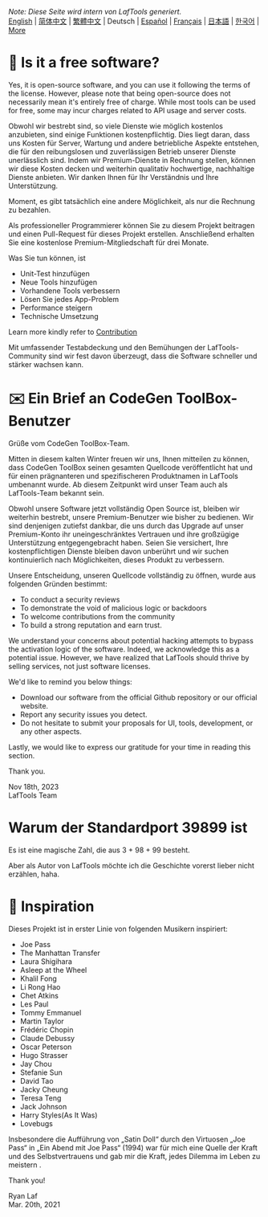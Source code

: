 <i>Note: Diese Seite wird intern von LafTools generiert.</i> <br/> [English](/docs/en_US)  |  [简体中文](/docs/zh_CN)  |  [繁體中文](/docs/zh_HK)  |  Deutsch  |  [Español](/docs/es)  |  [Français](/docs/fr)  |  [日本語](/docs/ja)  |  [한국어](/docs/ko) | [More](/docs/) <br/>

# 🙋 Is it a free software?

Yes, it is open-source software, and you can use it following the terms of the license. However, please note that being open-source does not necessarily mean it's entirely free of charge. While most tools can be used for free, some may incur charges related to API usage and server costs.

Obwohl wir bestrebt sind, so viele Dienste wie möglich kostenlos anzubieten, sind einige Funktionen kostenpflichtig. Dies liegt daran, dass uns Kosten für Server, Wartung und andere betriebliche Aspekte entstehen, die für den reibungslosen und zuverlässigen Betrieb unserer Dienste unerlässlich sind. Indem wir Premium-Dienste in Rechnung stellen, können wir diese Kosten decken und weiterhin qualitativ hochwertige, nachhaltige Dienste anbieten. Wir danken Ihnen für Ihr Verständnis und Ihre Unterstützung.

Moment, es gibt tatsächlich eine andere Möglichkeit, als nur die Rechnung zu bezahlen.

Als professioneller Programmierer können Sie zu diesem Projekt beitragen und einen Pull-Request für dieses Projekt erstellen. Anschließend erhalten Sie eine kostenlose Premium-Mitgliedschaft für drei Monate.

Was Sie tun können, ist

- Unit-Test hinzufügen
- Neue Tools hinzufügen
- Vorhandene Tools verbessern
- Lösen Sie jedes App-Problem
- Performance steigern
- Technische Umsetzung

Learn more kindly refer to [Contribution](CONTRIBUTION.md)

Mit umfassender Testabdeckung und den Bemühungen der LafTools-Community sind wir fest davon überzeugt, dass die Software schneller und stärker wachsen kann.

# ✉️ Ein Brief an CodeGen ToolBox-Benutzer

Grüße vom CodeGen ToolBox-Team.

Mitten in diesem kalten Winter freuen wir uns, Ihnen mitteilen zu können, dass CodeGen ToolBox seinen gesamten Quellcode veröffentlicht hat und für einen prägnanteren und spezifischeren Produktnamen in LafTools umbenannt wurde. Ab diesem Zeitpunkt wird unser Team auch als LafTools-Team bekannt sein.

Obwohl unsere Software jetzt vollständig Open Source ist, bleiben wir weiterhin bestrebt, unsere Premium-Benutzer wie bisher zu bedienen. Wir sind denjenigen zutiefst dankbar, die uns durch das Upgrade auf unser Premium-Konto ihr uneingeschränktes Vertrauen und ihre großzügige Unterstützung entgegengebracht haben. Seien Sie versichert, Ihre kostenpflichtigen Dienste bleiben davon unberührt und wir suchen kontinuierlich nach Möglichkeiten, dieses Produkt zu verbessern.

Unsere Entscheidung, unseren Quellcode vollständig zu öffnen, wurde aus folgenden Gründen bestimmt:

- To conduct a security reviews
- To demonstrate the void of malicious logic or backdoors
- To welcome contributions from the community
- To build a strong reputation and earn trust.

We understand your concerns about potential hacking attempts to bypass the activation logic of the software. Indeed, we acknowledge this as a potential issue. However, we have realized that LafTools should thrive by selling services, not just software licenses.

We'd like to remind you below things:

- Download our software from the official Github repository or our official website.
- Report any security issues you detect.
- Do not hesitate to submit your proposals for UI, tools, development, or any other aspects.

Lastly, we would like to express our gratitude for your time in reading this section.

Thank you.

Nov 18th, 2023  
LafTools Team

# Warum der Standardport 39899 ist

Es ist eine magische Zahl, die aus 3 + 98 + 99 besteht.

Aber als Autor von LafTools möchte ich die Geschichte vorerst lieber nicht erzählen, haha.

# 🎷 Inspiration

Dieses Projekt ist in erster Linie von folgenden Musikern inspiriert:

- Joe Pass
- The Manhattan Transfer
- Laura Shigihara
- Asleep at the Wheel
- Khalil Fong
- Li Rong Hao
- Chet Atkins
- Les Paul
- Tommy Emmanuel
- Martin Taylor
- Frédéric Chopin
- Claude Debussy
- Oscar Peterson
- Hugo Strasser
- Jay Chou
- Stefanie Sun
- David Tao
- Jacky Cheung
- Teresa Teng
- Jack Johnson
- Harry Styles(As It Was)
- Lovebugs

Insbesondere die Aufführung von „Satin Doll“ durch den Virtuosen „Joe Pass“ in „Ein Abend mit Joe Pass“ (1994) war für mich eine Quelle der Kraft und des Selbstvertrauens und gab mir die Kraft, jedes Dilemma im Leben zu meistern .

Thank you!

Ryan Laf  
Mar. 20th, 2021

